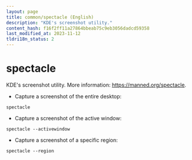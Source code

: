 ```yaml
---
layout: page
title: common/spectacle (English)
description: "KDE's screenshot utility."
content_hash: f16f2ff11a27864bbeab75c9eb3056dadcd59358
last_modified_at: 2023-11-12
tldri18n_status: 2
---
```

# spectacle

KDE's screenshot utility.
More information: <https://manned.org/spectacle>.

- Capture a screenshot of the entire desktop:

`spectacle`

- Capture a screenshot of the active window:

`spectacle --activewindow`

- Capture a screenshot of a specific region:

`spectacle --region`
